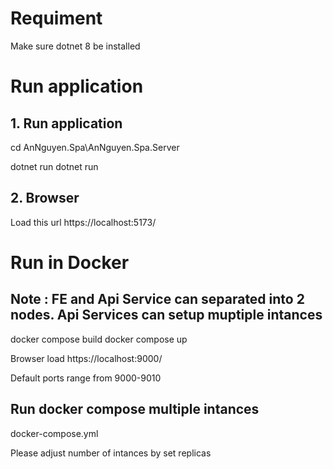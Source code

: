 # Requiment

Make sure dotnet 8 be installed 

# Run application

## 1. Run application
cd AnNguyen.Spa\AnNguyen.Spa.Server

dotnet run dotnet run 

## 2. Browser

Load this url
https://localhost:5173/



# Run in Docker
## Note : FE and Api Service can separated into 2 nodes. Api Services can setup muptiple intances

docker compose build
docker compose up 

Browser load
https://localhost:9000/

Default ports range from 9000-9010
## Run docker compose multiple intances
docker-compose.yml

Please adjust number of intances by set replicas 